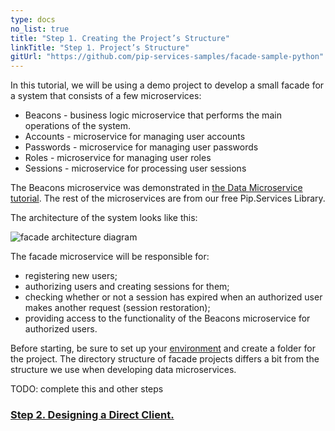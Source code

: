 ```yaml
---
type: docs
no_list: true
title: "Step 1. Creating the Project’s Structure"
linkTitle: "Step 1. Project’s Structure" 
gitUrl: "https://github.com/pip-services-samples/facade-sample-python"
---
```


In this tutorial, we will be using a demo project to develop a small facade for a system that consists of a few microservices:

- Beacons - business logic microservice that performs the main operations of the system.
- Accounts - microservice for managing user accounts
- Passwords - microservice for managing user passwords
- Roles - microservice for managing user roles
- Sessions - microservice for processing user sessions

The Beacons microservice was demonstrated in [the Data Microservice tutorial](../../data_microservice). The rest of the microservices are from our free Pip.Services Library.


The architecture of the system looks like this:

![facade architecture diagram](/images/tutorials/microservice_facade/facade_architecture_diagram1.png)

The facade microservice will be responsible for:

- registering new users;
- authorizing users and creating sessions for them;
- checking whether or not a session has expired when an authorized user makes another request (session restoration);
- providing access to the functionality of the Beacons microservice for authorized users.

Before starting, be sure to set up your [environment](../../../getting_started/setup_environmen) and create a folder for the project. The directory structure of facade projects differs a bit from the structure we use when developing data microservices.

TODO: complete this and other steps

<span class="hide-title-link">

### [Step 2. Designing a Direct Client.](../step2)

</span>
